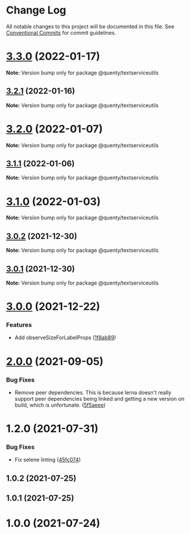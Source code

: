 # Change Log

All notable changes to this project will be documented in this file.
See [Conventional Commits](https://conventionalcommits.org) for commit guidelines.

# [3.3.0](https://github.com/Quenty/NevermoreEngine/compare/@quenty/textserviceutils@3.2.1...@quenty/textserviceutils@3.3.0) (2022-01-17)

**Note:** Version bump only for package @quenty/textserviceutils





## [3.2.1](https://github.com/Quenty/NevermoreEngine/compare/@quenty/textserviceutils@3.2.0...@quenty/textserviceutils@3.2.1) (2022-01-16)

**Note:** Version bump only for package @quenty/textserviceutils





# [3.2.0](https://github.com/Quenty/NevermoreEngine/compare/@quenty/textserviceutils@3.1.1...@quenty/textserviceutils@3.2.0) (2022-01-07)

**Note:** Version bump only for package @quenty/textserviceutils





## [3.1.1](https://github.com/Quenty/NevermoreEngine/compare/@quenty/textserviceutils@3.1.0...@quenty/textserviceutils@3.1.1) (2022-01-06)

**Note:** Version bump only for package @quenty/textserviceutils





# [3.1.0](https://github.com/Quenty/NevermoreEngine/compare/@quenty/textserviceutils@3.0.2...@quenty/textserviceutils@3.1.0) (2022-01-03)

**Note:** Version bump only for package @quenty/textserviceutils





## [3.0.2](https://github.com/Quenty/NevermoreEngine/compare/@quenty/textserviceutils@3.0.1...@quenty/textserviceutils@3.0.2) (2021-12-30)

**Note:** Version bump only for package @quenty/textserviceutils





## [3.0.1](https://github.com/Quenty/NevermoreEngine/compare/@quenty/textserviceutils@3.0.0...@quenty/textserviceutils@3.0.1) (2021-12-30)

**Note:** Version bump only for package @quenty/textserviceutils





# [3.0.0](https://github.com/Quenty/NevermoreEngine/compare/@quenty/textserviceutils@2.0.0...@quenty/textserviceutils@3.0.0) (2021-12-22)


### Features

* Add observeSizeForLabelProps ([1f8ab89](https://github.com/Quenty/NevermoreEngine/commit/1f8ab89745b45e61408f4a6c16f98a5dd847e017))





# [2.0.0](https://github.com/Quenty/NevermoreEngine/compare/@quenty/textserviceutils@1.2.0...@quenty/textserviceutils@2.0.0) (2021-09-05)


### Bug Fixes

* Remove peer dependencies. This is because lerna doesn't really support peer dependencies being linked and getting a new version on build, which is unfortunate. ([5f5aeee](https://github.com/Quenty/NevermoreEngine/commit/5f5aeeea8de9975435309e53679f0ef7064f9dd0))





# 1.2.0 (2021-07-31)


### Bug Fixes

* Fix selene linting ([45fc074](https://github.com/Quenty/NevermoreEngine/commit/45fc07489ee59127ac6582689f19a0e87c1e5b5a))



## 1.0.2 (2021-07-25)



## 1.0.1 (2021-07-25)



# 1.0.0 (2021-07-24)
